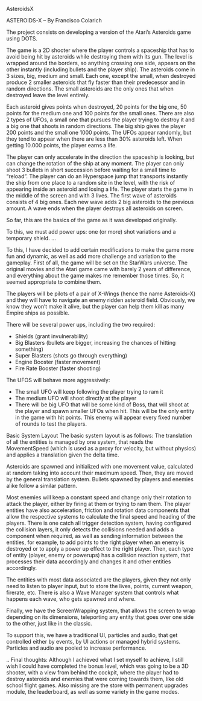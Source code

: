 AsteroidsX

ASTEROIDS-X – By Francisco Colarich

The project consists on developing a version of the Atari’s Asteroids game using DOTS.

The game is a 2D shooter where the player controls a spaceship that has to avoid being hit by asteroids while destroying them with its gun. The level is wrapped around the borders, so anything crossing one side, appears on the other instantly (including bullets and the player ship).
The asteroids come in 3 sizes, big, medium and small. Each one, except the small, when destroyed produce 2 smaller asteroids that fly faster than their predecessor and in random directions. The small asteroids are the only ones that when destroyed leave the level entirely.

Each asteroid gives points when destroyed, 20 points for the big one, 50 points for the medium one and 100 points for the small ones.
There are also 2 types of UFOs, a small one that pursues the player trying to destroy it and a big one that shoots in random directions. The big ship gives the player 200 points and the small one 1000 points. The UFOs appear randomly, but they tend to appear when there are less than 30% asteroids left.
When getting 10.000 points, the player earns a life.

The player can only accelerate in the direction the spaceship is looking, but can change the rotation of the ship at any moment. 
The player can only shoot 3 bullets in short succession before waiting for a small time to “reload”.
The player can do an Hyperspace jump that transports instantly the ship from one place to a random site in the level, with the risk of appearing inside an asteroid and losing a life.
The player starts the game in the middle of the screen and with 3 lives.
The first wave of asteroids consists of 4 big ones. Each new wave adds 2 big asteroids to the previous amount. A wave ends when the player destroys all asteroids on screen.

So far, this are the basics of the game as it was developed originally.

To this, we must add power ups: one (or more) shot variations and a temporary shield.
…

To this, I have decided to add certain modifications to make the game more fun and dynamic, as well as add more challenge and variation to the gameplay.
First of all, the game will be set on the StarWars universe. 
The original movies and the Atari game came with barely 2 years of difference, and everything about the game makes me remember those times. So, it seemed appropriate to combine them.

The players will be pilots of a pair of X-Wings (hence the name Asteroids-X) and they will have to navigate an enemy ridden asteroid field. Obviously, we know they won’t make it alive, but the player can help them kill as many Empire ships as possible.

There will be several power ups, including the two required:
-	Shields (grant invulnerability)
-	Big Blasters (bullets are bigger, increasing the chances of hitting something)
-	Super Blasters (shots go through everything)
-	Engine Booster (faster movement)
-	Fire Rate Booster (faster shooting)

The UFOS will behave more aggressively:
-	The small UFO will keep following the player trying to ram it
-	The medium UFO will shoot directly at the player
-	There will be big UFO that will be some kind of Boss, that will shoot at the player and spawn smaller UFOs when hit. This will be the only entity in the game with hit points. This enemy will appear every fixed number of rounds to test the players.

Basic System Layout
The basic system layout is as follows:
The translation of all the entities is managed by one system, that reads the MovementSpeed (which is used as a proxy for velocity, but without physics) and applies a translation given the delta time.

Asteroids are spawned and initialized with one movement value, calculated at random taking into account their maximum speed. Then, they are moved by the general translation system. Bullets spawned by players and enemies alike follow a similar pattern.

Most enemies will keep a constant speed and change only their rotation to attack the player, either by firing at them or trying to ram them.
The player entities have also acceleration, friction and rotation data components that allow the respective systems to calculate the final speed and heading of the players.
There is one catch all trigger detection system, having configured the collision layers, it only detects the collisions needed and adds a component when required, as well as sending information between the entities, for example, to add points to the right player when an enemy is destroyed or to apply a power up effect to the right player. Then, each type of entity (player, enemy or powerups) has a collision reaction system, that processes their data accordingly and changes it and other entities accordingly.

The entities with most data associated are the players, given they not only need to listen to player input, but to store the lives, points, current weapon, firerate, etc.
There is also a Wave Manager system that controls what happens each wave, who gets spawned and where. 

Finally, we have the ScreenWrapping system, that allows the screen to wrap depending on its dimensions, teleporting any entity that goes over one side to the other, just like in the classic.

To support this, we have a traditional UI, particles and audio, that get controlled either by events, by UI actions or managed hybrid systems. Particles and audio are pooled to increase performance.

..
Final thoughts:
Although I achieved what I set myself to achieve, I still wish I could have completed the bonus level, which was going to be a 3D shooter, with a view from behind the cockpit, where the player had to destroy asteroids and enemies that were coming towards them, like old school flight games.
Also missing are the store with permanent upgrades module, the leaderboard, as well as some variety in the game modes.
